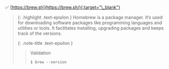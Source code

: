 ✅ [https://brew.sh](https://brew.sh/){:target="\_blank"}

> {: .highlight .text-epsilon }
> Homebrew is a package manager. It’s used for downloading software packages like programming languages and utilities or tools.
It facilitates installing, upgrading packages and keeps track of the versions.
>
> {: .note-title .text-epsilon }
>> Validation
>>
>> `$ brew --version`
